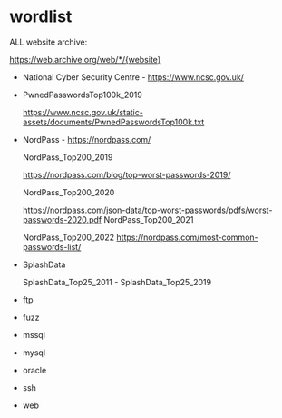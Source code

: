 # wordlist
ALL website archive:

https://web.archive.org/web/*/{website}

* National Cyber Security Centre - https://www.ncsc.gov.uk/

* PwnedPasswordsTop100k_2019

  https://www.ncsc.gov.uk/static-assets/documents/PwnedPasswordsTop100k.txt

* NordPass - https://nordpass.com/

  NordPass_Top200_2019

  https://nordpass.com/blog/top-worst-passwords-2019/

  NordPass_Top200_2020

  https://nordpass.com/json-data/top-worst-passwords/pdfs/worst-passwords-2020.pdf
  NordPass_Top200_2021

  NordPass_Top200_2022
  https://nordpass.com/most-common-passwords-list/

* SplashData
  
  SplashData_Top25_2011 - SplashData_Top25_2019
  
* ftp

* fuzz

* mssql

* mysql

* oracle

* ssh

* web